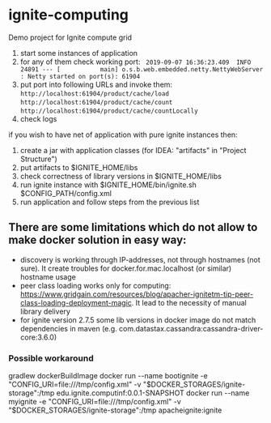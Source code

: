# ignite-computing
Demo project for Ignite compute grid

1. start some instances of application
2. for any of them check working port:
``` 2019-09-07 16:36:23.409  INFO 24891 --- [           main] o.s.b.web.embedded.netty.NettyWebServer  : Netty started on port(s): 61904```
3. put port into following URLs and invoke them:
```http://localhost:61904/product/cache/load```
```http://localhost:61904/product/cache/count```
```http://localhost:61904/product/cache/countLocally```
4. check logs


if you wish to have net of application with pure ignite instances then:
1. create a jar with application classes (for IDEA: "artifacts" in "Project Structure")
2. put artifacts to $IGNITE_HOME/libs
3. check correctness of library versions in $IGNITE_HOME/libs
4. run ignite instance with $IGNITE_HOME/bin/ignite.sh $CONFIG_PATH/config.xml
5. run application and follow steps from the previous list 


## There are some limitations which do not allow to make docker solution in easy way:
- discovery is working through IP-addresses, not through hostnames
 (not sure). It create troubles for docker.for.mac.localhost 
 (or similar) hostname usage 
- peer class loading works only for computing:
 https://www.gridgain.com/resources/blog/apacher-ignitetm-tip-peer-class-loading-deployment-magic. 
 It lead to the necessity of manual library delivery
- for ignite version 2.7.5 some lib versions in docker image do not match dependencies in maven
 (e.g. com.datastax.cassandra:cassandra-driver-core:3.6.0)    
 
### Possible workaround
gradlew dockerBuildImage
docker run --name bootignite -e "CONFIG_URI=file:///tmp/config.xml" -v "$DOCKER_STORAGES/ignite-storage":/tmp edu.ignite.computinf:0.0.1-SNAPSHOT
docker run --name myignite -e "CONFIG_URI=file:///tmp/config.xml" -v "$DOCKER_STORAGES/ignite-storage":/tmp apacheignite:ignite



